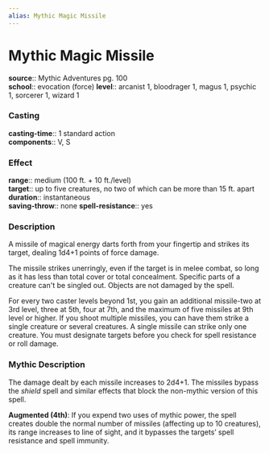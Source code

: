 ```yaml
---
alias: Mythic Magic Missile
---
```


# Mythic Magic Missile

**source**:: Mythic Adventures pg. 100  
**school**:: evocation (force)
**level**:: arcanist 1, bloodrager 1, magus 1, psychic 1, sorcerer 1, wizard 1

### Casting 

**casting-time**:: 1 standard action  
**components**:: V, S

### Effect 

**range**:: medium (100 ft. + 10 ft./level)  
**target**:: up to five creatures, no two of which can be more than 15 ft. apart  
**duration**:: instantaneous  
**saving-throw**:: none
**spell-resistance**:: yes

### Description 

A missile of magical energy darts forth from your fingertip and strikes its target, dealing 1d4+1 points of force damage.  
  
The missile strikes unerringly, even if the target is in melee combat, so long as it has less than total cover or total concealment. Specific parts of a creature can't be singled out. Objects are not damaged by the spell.  
  
For every two caster levels beyond 1st, you gain an additional missile-two at 3rd level, three at 5th, four at 7th, and the maximum of five missiles at 9th level or higher. If you shoot multiple missiles, you can have them strike a single creature or several creatures. A single missile can strike only one creature. You must designate targets before you check for spell resistance or roll damage.

### Mythic Description

The damage dealt by each missile increases to 2d4+1. The missiles bypass the *shield* spell and similar effects that block the non-mythic version of this spell.  
  
**Augmented (4th)**: If you expend two uses of mythic power, the spell creates double the normal number of missiles (affecting up to 10 creatures), its range increases to line of sight, and it bypasses the targets’ spell resistance and spell immunity.
